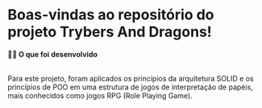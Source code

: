 # Boas-vindas ao repositório do projeto Trybers And Dragons!

<summary><strong>👨‍💻 O que foi desenvolvido</strong></summary><br />

Para este projeto, foram aplicados os princípios da arquitetura SOLID e os princípios de POO em uma estrutura de jogos de interpretação de papéis, mais conhecidos como jogos RPG (Role Playing Game).
